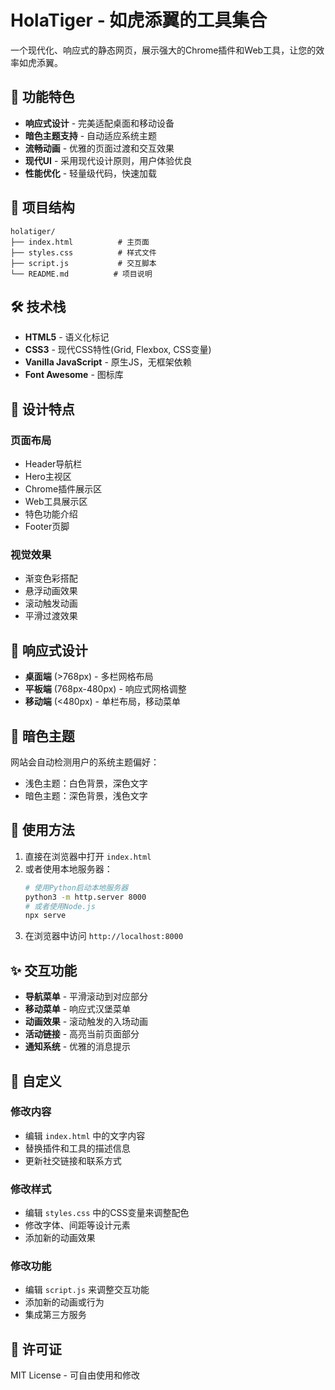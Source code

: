 # HolaTiger - 如虎添翼的工具集合

一个现代化、响应式的静态网页，展示强大的Chrome插件和Web工具，让您的效率如虎添翼。

## 🚀 功能特色

- **响应式设计** - 完美适配桌面和移动设备
- **暗色主题支持** - 自动适应系统主题
- **流畅动画** - 优雅的页面过渡和交互效果
- **现代UI** - 采用现代设计原则，用户体验优良
- **性能优化** - 轻量级代码，快速加载

## 📁 项目结构

```
holatiger/
├── index.html          # 主页面
├── styles.css          # 样式文件
├── script.js           # 交互脚本
└── README.md          # 项目说明
```

## 🛠️ 技术栈

- **HTML5** - 语义化标记
- **CSS3** - 现代CSS特性(Grid, Flexbox, CSS变量)
- **Vanilla JavaScript** - 原生JS，无框架依赖
- **Font Awesome** - 图标库

## 🎨 设计特点

### 页面布局
- Header导航栏
- Hero主视区
- Chrome插件展示区
- Web工具展示区
- 特色功能介绍
- Footer页脚

### 视觉效果
- 渐变色彩搭配
- 悬浮动画效果
- 滚动触发动画
- 平滑过渡效果

## 📱 响应式设计

- **桌面端** (>768px) - 多栏网格布局
- **平板端** (768px-480px) - 响应式网格调整
- **移动端** (<480px) - 单栏布局，移动菜单

## 🌙 暗色主题

网站会自动检测用户的系统主题偏好：
- 浅色主题：白色背景，深色文字
- 暗色主题：深色背景，浅色文字

## 🚀 使用方法

1. 直接在浏览器中打开 `index.html`
2. 或者使用本地服务器：
   ```bash
   # 使用Python启动本地服务器
   python3 -m http.server 8000
   # 或者使用Node.js
   npx serve
   ```
3. 在浏览器中访问 `http://localhost:8000`

## ✨ 交互功能

- **导航菜单** - 平滑滚动到对应部分
- **移动菜单** - 响应式汉堡菜单
- **动画效果** - 滚动触发的入场动画
- **活动链接** - 高亮当前页面部分
- **通知系统** - 优雅的消息提示

## 🔧 自定义

### 修改内容
- 编辑 `index.html` 中的文字内容
- 替换插件和工具的描述信息
- 更新社交链接和联系方式

### 修改样式
- 编辑 `styles.css` 中的CSS变量来调整配色
- 修改字体、间距等设计元素
- 添加新的动画效果

### 修改功能
- 编辑 `script.js` 来调整交互功能
- 添加新的动画或行为
- 集成第三方服务

## 📄 许可证

MIT License - 可自由使用和修改 